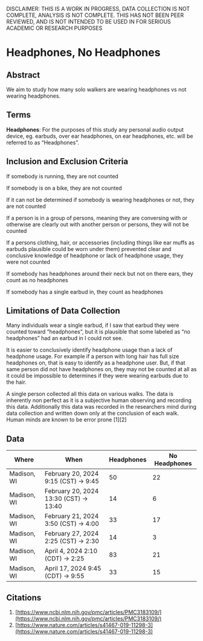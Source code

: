 <span class="disclaimer">DISCLAIMER: THIS IS A WORK IN PROGRESS, DATA COLLECTION IS NOT COMPLETE, ANALYSIS IS NOT COMPLETE. THIS HAS NOT BEEN PEER REVIEWED, AND IS NOT INTENDED TO BE USED IN FOR SERIOUS ACADEMIC OR RESEARCH PURPOSES </span>

# Headphones, No Headphones

## Abstract

We aim to study how many solo walkers are wearing headphones vs not wearing headphones.

## Terms

**Headphones**: For the purposes of this study any personal audio output device, eg. earbuds, over ear headphones, on ear headphones, etc. will be referred to as “Headphones”.

## Inclusion and Exclusion Criteria

If somebody is running, they are not counted

If somebody is on a bike, they are not counted

If it can not be determined if somebody is wearing headphones or not, they are not counted

If a person is in a group of persons, meaning they are conversing with or otherwise are clearly out with another person or persons, they will not be counted

If a persons clothing, hair, or accessories (including things like ear muffs as earbuds plausible could be worn under them) prevented clear and conclusive knowledge of headphone or lack of headphone usage, they were not counted

If somebody has headphones around their neck but not on there ears, they count as no headphones

If somebody has a single earbud in, they count as headphones

## Limitations of Data Collection

Many individuals wear a single earbud, if I saw that earbud they were counted toward “headphones”, but it is plausible that some labeled as “no headphones” had an earbud in I could not see.

It is easier to conclusively identify headphone usage than a lack of headphone usage. For example if a person with long hair has full size headphones on, that is easy to identify as a headphone user. But, if that same person did not have headphones on, they may not be counted at all as it could be impossible to determines if they were wearing earbuds due to the hair.

A single person collected all this data on various walks. The data is inherently non perfect as it is a subjective human observing and recording this data. Additionally this data was recorded in the researchers mind during data collection and written down only at the conclusion of each walk. Human minds are known to be error prone \[1]\[2]

## Data

| Where       | When                                  | Headphones | No Headphones |
| ----------- | ------------------------------------- | ---------- | ------------- |
| Madison, WI | February 20, 2024 9:15 (CST) → 9:45   | 50         | 22            |
| Madison, WI | February 20, 2024 13:30 (CST) → 13:40 | 14         | 6             |
| Madison, WI | February 21, 2024 3:50 (CST) → 4:00   | 33         | 17            |
| Madison, WI | February 27, 2024 2:25 (CST) → 2:30   | 14         | 3             |
| Madison, WI | April 4, 2024 2:10 (CDT) → 2:25       | 83         | 21            |
| Madison, WI | April 17, 2024 9:45 (CDT) → 9:55      | 33         | 15            |

## Citations

1. [https://www.ncbi.nlm.nih.gov/pmc/articles/PMC3183109/](https://www.ncbi.nlm.nih.gov/pmc/articles/PMC3183109/)
2. [https://www.nature.com/articles/s41467-019-11298-3](https://www.nature.com/articles/s41467-019-11298-3)
